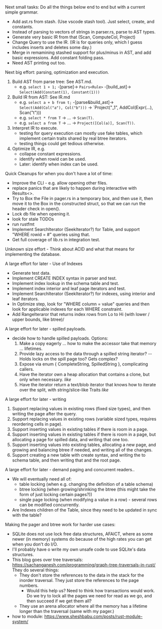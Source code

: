 Next small tasks:  Do all the things below end to end but with a current simple grammar.
- Add ast.rs from stash.  (Use vscode stash tool).  Just select, create, and constants.
- Instead of parsing to vectors of strings in parser.rs, parse to AST types.
- Generate very basic IR from that (Scan, ComputeCol, Project)
- Change Query to use the IR.  (IR is for queries only, which I guess includes inserts and deletes some day.)
- Merge in remamining stashed support for plus/minus in AST, and add basic expressions.  Add constant folding pass.
- Need AST printing out too.

Next big effort: parsing, optimization and execution.
1.  Build AST from parse tree: See AST.md.
    - e.g. `select 1 + 1;` -[parse]-> `Pairs<Rule>` -[build_ast]-> `Select(Add(Constant(1), Constant(1)))`
1.  Build IR from AST: See IR.md
    - e.g. `select a + b from t;` -[parse&build_ast]-> `Select(Add(Col("a"), Col("b")))` -> `Project("_1", AddCol(Expr(...), Scan("t")))
    - e.g. `select * from T` -> ... -> `Scan(T)`.
    - e.g. `select a from T` -> ... -> `Project([Col(a)], Scan(T))`.
1.  Interpret IR to execute.
    - testing for query execution can mostly use fake tables, which implement certain traits shared by real btree iterators.
    - testing things could get tedious otherwise.
1. Optimize IR, e.g.
    - collapse constant expressions.
    - identify when rowid can be used.
    - Later: identify when index can be used.

Quick Cleanups for when you don't have a lot of time:
- Improve the CLI - e.g. allow opening other files.
- replace panics that are likely to happen during interactive with Results<>.
- Try to Box the File in pager.rs in a temporary box, and then use it, then move it to the Box in the constructed struct,
  so that we can run the header check in open().
- Lock db file when opening it.
- look for stale TODOs
- run rustfmt
- Implement SearchIterator (SeekIterator?) for Table, and support "WHERE rowid = #" queries using that.
- Get full coverage of lib.rs in integration test.

Unknown size effort - Think about ACID and what that means for implementing the database.

A large effort for later - Use of Indexes
- Generate test data.
- Implement CREATE INDEX syntax in parser and test.
- Implement index lookup in the schema table and test.
- Implement index interior and leaf page iterators and test.
- Implement SearchIterator (SeekIterator?) for indexes, using interior and leaf iterators.
- In Optimize step, look for  "WHERE column = value" queries and then look for applicable indexes for each WHERE constraint.
- Add RangeIteraror that returns index rows from Lo to Hi (with lower / upper bounds, like btree)/

A large effort for later - spilled payloads.
- decide how to handle spilled payloads.  Options:
    1. Make a copy eagerly ... how to make the accessor take that memory ... lifetimes.
    1. Provide lazy access to the data through a spilled string iterator?  -- Holds locks on the spill page too?  Gets complex?
    1. Expose via enum { CompleteString, SpilledString }, complicating callers.
    1. Have the iterator own a heap allocation that contains a clone, but only when necessary. *like*
    1. Have the iterator return a text/blob iterator that knows how to iterate over the split, with string/slice-like Traits *like*

A large effort for later - writing
1. Support replacing values in existing rows (fixed size types), and then writing the page after the query.
1. Support replacing values in existing rows (variable sized types, requires reordering cells in page).
1. Support inserting values in existing tables if there is room in a page.
1. Support inserting values in existing tables if there is room in a page, but allocating a page for spilled data, and writing that one too.
1. Support inserting values into existing tables, allocating a new page, and growing and balancing btree if needed, and writing all of the changes.
1. Support creating a new table with create syntax, and writing the to schema table, and then writing that and the root page.

A large effort for later - demand paging and concurrent readers..
- We will eventually need all of:
    - table locking (when e.g. changing the definition of a table schema)
    - btree locking (when growing/shrinking the btree (this might take the form of just locking certain pages?))
    - single page locking (when modifying a value in a row) - several rows can be modified concurrently.
- Are Indexes children of the Table, since they need to be updated in sync with the table?

Making the pager and btree work for harder use cases:
  - SQLite does not use lock free data structures, AFAICT, where as some newer (in memory) systems do because of the high
    rates you can get when you don't do I/O.
  - I'll probably have o write my own unsafe code to use SQLite's data structures.
  - This blog goes over tree traversals: https://sachanganesh.com/programming/graph-tree-traversals-in-rust/
    They do several things:
    - They don't store the references to the data in the stack for the inorder traversal. 
      They just store the references to the page numbers.
      - Would this help us?  Need to think how transactions would work.  Do we try to lock all the pages we need for read as we go,
        and then succeed if we get them all?
    - They use an arena allocator where all the memory has a lifetime longer than the traversal (same with my pager.) 
  - how to module: https://www.sheshbabu.com/posts/rust-module-system/


